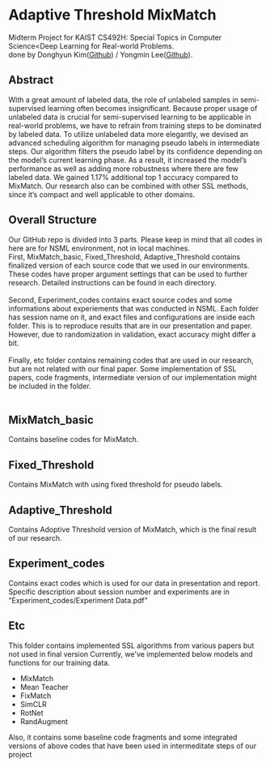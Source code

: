 # Adaptive Threshold MixMatch
Midterm Project for KAIST CS492H: Special Topics in Computer Science<Deep Learning for Real-world Problems.<br>
done by Donghyun Kim([Github](https://github.com/chocolatefudge)) / Yongmin Lee([Github](https://github.com/Yongalls)). 

## Abstract
With a great amount of labeled data, the role of unlabeled samples in semi-supervised learning often becomes insignificant. Because proper usage of unlabeled data is crucial for semi-supervised learning to be applicable in real-world problems, we have to refrain from training steps to be dominated by labeled data. To utilize unlabeled data more elegantly, we devised an advanced scheduling algorithm for managing pseudo labels in intermediate steps. Our algorithm filters the pseudo label by its confidence depending on the model’s current learning phase. As a result, it increased the model’s performance as well as adding more robustness where there are few labeled data. We gained 1.17% additional top 1 accuracy compared to MixMatch. Our research also can be combined with other SSL methods, since it’s compact and well applicable to other domains. 

## Overall Structure
Our GitHub repo is divided into 3 parts. Please keep in mind that all codes in here are for NSML environment, not in local machines.  <br>
First, MixMatch_basic, Fixed_Threshold, Adaptive_Threshold contains finalized version of each source code that we used in our environments. These codes have proper argument settings that can be used to further research. Detailed instructions can be found in each directory. 
<br><br>
Second, Experiment_codes contains exact source codes and some informations about experiements that was conducted in NSML. Each folder has session name on it, and exact files and configurations are inside each folder. This is to reproduce results that are in our presentation and paper. However, due to randomization in validation, exact accuracy might differ a bit. 
<br><br>
Finally, etc folder contains remaining codes that are used in our research, but are not related with our final paper. Some implementation of SSL papers, code fragments, intermediate version of our implementation might be included in the folder. 
<br><br>

## MixMatch_basic
Contains baseline codes for MixMatch. 

## Fixed_Threshold
Contains MixMatch with using fixed threshold for pseudo labels. 

## Adaptive_Threshold
Contains Adoptive Threshold version of MixMatch, which is the final result of our research.

## Experiment_codes
Contains exact codes which is used for our data in presentation and report. 
Specific description about session number and experiments are in "Experiment_codes/Experiment Data.pdf"

## Etc 
This folder contains implemented SSL algorithms from various papers but not used in final version
Currently, we've implemented below models and functions for our training data.

 - MixMatch
 - Mean Teacher
 - FixMatch
 - SimCLR
 - RotNet
 - RandAugment

Also, it contains some baseline code fragments and some integrated versions of above codes that have been used in intermeditate steps of our project

